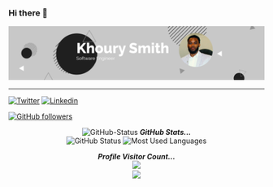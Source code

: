 ### Hi there 👋
![Test Image 4](https://github.com/krock07/krock07/blob/main/Github%20header.jpg)
<hr>

[![Twitter](https://img.shields.io/badge/-Twitter-222222?style=flat-square&logo=twitter&logoColor=white&link=https://twitter.com/2cool_khoury)](https://twitter.com/2cool_khoury)
[![Linkedin](https://img.shields.io/badge/-LinkedIn-222222?style=flat-square&logo=Linkedin&logoColor=white&link=https://www.linkedin.com/in/khourysmith/)](https://www.linkedin.com/in/khourysmith/)

[![GitHub followers](https://img.shields.io/github/followers/krock07.svg?style=social&label=Follow&maxAge=2592000)](https://github.com/krock07?tab=followers)
<p align="center">
<img src="https://media.giphy.com/media/8UHRm5oY4k4FDxq5QG/giphy.gif" width="30px" alt="GitHub-Status"/>&nbsp;<i><b>GitHub Stats...</b></i><br>
<img src="https://github-readme-stats.vercel.app/api?username=krock07&count_private=true&show_icons=true&theme=dark" alt="GitHub Status"/>
<img src = "https://github-readme-stats.vercel.app/api/top-langs/?username=krock07&show_icons=true&layout=compact&theme=dark" alt="Most Used Languages">
</p>

<p align="center"> 
  <i><b>Profile Visitor Count...</b></i><br>
  <img src="https://raw.githubusercontent.com/saadeghi/saadeghi/master/dino.gif" /><br>
  <img src="https://profile-counter.glitch.me/lostgirljourney/count.svg" />
</p>

<!--
**krock07/krock07** is a ✨ _special_ ✨ repository because its `README.md` (this file) appears on your GitHub profile.

Here are some ideas to get you started:

- 🔭 I’m currently working on ...
- 🌱 I’m currently learning ...
- 👯 I’m looking to collaborate on ...
- 🤔 I’m looking for help with ...
- 💬 Ask me about ...
- 📫 How to reach me: ...
- 😄 Pronouns: ...
- ⚡ Fun fact: ...


-->

